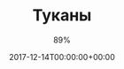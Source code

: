 ---
title: "Туканы"
date: 2017-12-14T00:00:00+00:00
draft: false
author: "89%"
cover: "89prc/89prc-toucans-large.jpg"
tracks: [
    { title: "Туканы", length: "01:17", is_explicit: true }
]
services: [
    { type: "apple", url: "https://music.apple.com/us/album/%D1%82%D1%83%D0%BA%D0%B0%D0%BD%D1%8B-single/1327447309" },
    { type: "deezer", url: "https://www.deezer.com/ru/album/53838202" },
    { type: "spotify", url: "https://open.spotify.com/album/51FDVP66ityIVspV4KArqL" },
    { type: "yandex", url: "https://music.yandex.ru/album/4928280" },
    { type: "youtube", url: "https://music.youtube.com/playlist?list=OLAK5uy_kmuN2RkyakjiBsYyIjudK4PgPXd2vW3p4" },
    { type: "vk", url: "https://vk.com/music/album/-2000224487_6224487_877554ab4ecee96bee" }
]
tags: 
    - "89%"
    - "punk"
    - "the indeepandas"
---